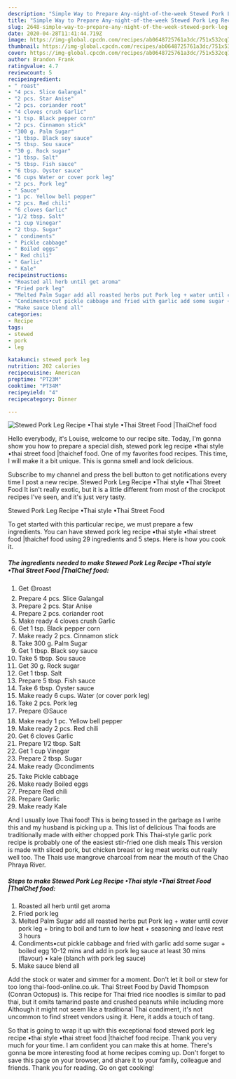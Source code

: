 ```yaml
---
description: "Simple Way to Prepare Any-night-of-the-week Stewed Pork Leg Recipe •Thai style •Thai Street Food |ThaiChef food"
title: "Simple Way to Prepare Any-night-of-the-week Stewed Pork Leg Recipe •Thai style •Thai Street Food |ThaiChef food"
slug: 2648-simple-way-to-prepare-any-night-of-the-week-stewed-pork-leg-recipe-thai-style-thai-street-food-thaichef-food
date: 2020-04-28T11:41:44.719Z
image: https://img-global.cpcdn.com/recipes/ab0648725761a3dc/751x532cq70/stewed-pork-leg-recipe-•thai-style-•thai-street-food-thaichef-food-recipe-main-photo.jpg
thumbnail: https://img-global.cpcdn.com/recipes/ab0648725761a3dc/751x532cq70/stewed-pork-leg-recipe-•thai-style-•thai-street-food-thaichef-food-recipe-main-photo.jpg
cover: https://img-global.cpcdn.com/recipes/ab0648725761a3dc/751x532cq70/stewed-pork-leg-recipe-•thai-style-•thai-street-food-thaichef-food-recipe-main-photo.jpg
author: Brandon Frank
ratingvalue: 4.7
reviewcount: 5
recipeingredient:
- " roast"
- "4 pcs. Slice Galangal"
- "2 pcs. Star Anise"
- "2 pcs. coriander root"
- "4 cloves crush Garlic"
- "1 tsp. Black pepper corn"
- "2 pcs. Cinnamon stick"
- "300 g. Palm Sugar"
- "1 tbsp. Black soy sauce"
- "5 tbsp. Sou sauce"
- "30 g. Rock sugar"
- "1 tbsp. Salt"
- "5 tbsp. Fish sauce"
- "6 tbsp. Oyster sauce"
- "6 cups Water or cover pork leg"
- "2 pcs. Pork leg"
- " Sauce"
- "1 pc. Yellow bell pepper"
- "2 pcs. Red chili"
- "6 cloves Garlic"
- "1/2 tbsp. Salt"
- "1 cup Vinegar"
- "2 tbsp. Sugar"
- " condiments"
- " Pickle cabbage"
- " Boiled eggs"
- " Red chili"
- " Garlic"
- " Kale"
recipeinstructions:
- "Roasted all herb until get aroma"
- "Fried pork leg"
- "Melted Palm Sugar add all roasted herbs put Pork leg + water until cover pork leg + bring to boil and turn to low heat + seasoning and leave rest 3 hours"
- "Condiments•cut pickle cabbage and fried with garlic add some sugar + boiled egg 10-12 mins and add in pork leg sauce at least 30 mins (flavour) • kale (blanch with pork leg sauce)"
- "Make sauce blend all"
categories:
- Recipe
tags:
- stewed
- pork
- leg

katakunci: stewed pork leg 
nutrition: 202 calories
recipecuisine: American
preptime: "PT23M"
cooktime: "PT34M"
recipeyield: "4"
recipecategory: Dinner

---
```



![Stewed Pork Leg Recipe •Thai style •Thai Street Food |ThaiChef food](https://img-global.cpcdn.com/recipes/ab0648725761a3dc/751x532cq70/stewed-pork-leg-recipe-•thai-style-•thai-street-food-thaichef-food-recipe-main-photo.jpg)

Hello everybody, it's Louise, welcome to our recipe site. Today, I'm gonna show you how to prepare a special dish, stewed pork leg recipe •thai style •thai street food |thaichef food. One of my favorites food recipes. This time, I will make it a bit unique. This is gonna smell and look delicious.

Subscribe to my channel and press the bell button to get notifications every time I post a new recipe. Stewed Pork Leg Recipe •Thai style •Thai Street Food It isn&#39;t really exotic, but it is a little different from most of the crockpot recipes I&#39;ve seen, and it&#39;s just very tasty.

Stewed Pork Leg Recipe •Thai style •Thai Street Food 

To get started with this particular recipe, we must prepare a few ingredients. You can have stewed pork leg recipe •thai style •thai street food |thaichef food using 29 ingredients and 5 steps. Here is how you cook it.

<!--inarticleads1-->

##### The ingredients needed to make Stewed Pork Leg Recipe •Thai style •Thai Street Food |ThaiChef food:

1. Get  🟡roast
1. Prepare 4 pcs. Slice Galangal
1. Prepare 2 pcs. Star Anise
1. Prepare 2 pcs. coriander root
1. Make ready 4 cloves crush Garlic
1. Get 1 tsp. Black pepper corn
1. Make ready 2 pcs. Cinnamon stick
1. Take 300 g. Palm Sugar
1. Get 1 tbsp. Black soy sauce
1. Take 5 tbsp. Sou sauce
1. Get 30 g. Rock sugar
1. Get 1 tbsp. Salt
1. Prepare 5 tbsp. Fish sauce
1. Take 6 tbsp. Oyster sauce
1. Make ready 6 cups. Water (or cover pork leg)
1. Take 2 pcs. Pork leg
1. Prepare  🟡Sauce
1. Make ready 1 pc. Yellow bell pepper
1. Make ready 2 pcs. Red chili
1. Get 6 cloves Garlic
1. Prepare 1/2 tbsp. Salt
1. Get 1 cup Vinegar
1. Prepare 2 tbsp. Sugar
1. Make ready  🟡condiments
1. Take  Pickle cabbage
1. Make ready  Boiled eggs
1. Prepare  Red chili
1. Prepare  Garlic
1. Make ready  Kale


And I usually love Thai food! This is being tossed in the garbage as I write this and my husband is picking up a. This list of delicious Thai foods are traditionally made with either chopped pork This Thai-style garlic pork recipe is probably one of the easiest stir-fried one dish meals This version is made with sliced pork, but chicken breast or leg meat works out really well too. The Thais use mangrove charcoal from near the mouth of the Chao Phraya River. 

<!--inarticleads2-->

##### Steps to make Stewed Pork Leg Recipe •Thai style •Thai Street Food |ThaiChef food:

1. Roasted all herb until get aroma
1. Fried pork leg
1. Melted Palm Sugar add all roasted herbs put Pork leg + water until cover pork leg + bring to boil and turn to low heat + seasoning and leave rest 3 hours
1. Condiments•cut pickle cabbage and fried with garlic add some sugar + boiled egg 10-12 mins and add in pork leg sauce at least 30 mins (flavour) • kale (blanch with pork leg sauce)
1. Make sauce blend all


Add the stock or water and simmer for a moment. Don&#39;t let it boil or stew for too long thai-food-online.co.uk. Thai Street Food by David Thompson (Conran Octopus) is. This recipe for Thai fried rice noodles is similar to pad thai, but it omits tamarind paste and crushed peanuts while including more Although it might not seem like a traditional Thai condiment, it&#39;s not uncommon to find street vendors using it. Here, it adds a touch of tang. 

So that is going to wrap it up with this exceptional food stewed pork leg recipe •thai style •thai street food |thaichef food recipe. Thank you very much for your time. I am confident you can make this at home. There's gonna be more interesting food at home recipes coming up. Don't forget to save this page on your browser, and share it to your family, colleague and friends. Thank you for reading. Go on get cooking!
